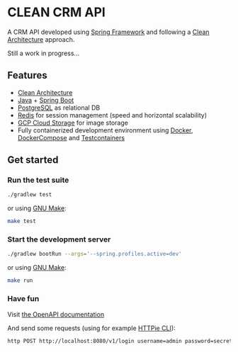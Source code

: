 # CLEAN CRM API

A CRM API developed using [Spring Framework](https://spring.io/) and following a [Clean Architecture](https://blog.cleancoder.com/uncle-bob/2012/08/13/the-clean-architecture.html) approach.

Still a work in progress...

## Features

- [Clean Architecture](https://blog.cleancoder.com/uncle-bob/2012/08/13/the-clean-architecture.html)
- [Java](https://www.java.com/en/) + [Spring Boot](https://spring.io/projects/spring-boot)
- [PostgreSQL](https://www.postgresql.org/) as relational DB
- [Redis](https://redis.io/) for session management (speed and horizontal scalability)
- [GCP Cloud Storage](https://cloud.google.com/storage?hl=en) for image storage
- Fully containerized development environment using [Docker](https://www.docker.com/), [DockerCompose](https://docs.docker.com/compose/) and [Testcontainers](https://testcontainers.com/)

## Get started

### Run the test suite

```sh
./gradlew test
```

or using [GNU Make](https://www.gnu.org/software/make/):

```sh
make test
```

### Start the development server

```sh
./gradlew bootRun --args='--spring.profiles.active=dev'
```

or using [GNU Make](https://www.gnu.org/software/make/):

```sh
make run
```

### Have fun

Visit [the OpenAPI documentation](http://localhost:8080/swagger-ui/index.html)

And send some requests (using for example [HTTPie CLI](https://httpie.io/)):

```sh
http POST http://localhost:8080/v1/login username=admin password=secret
```
